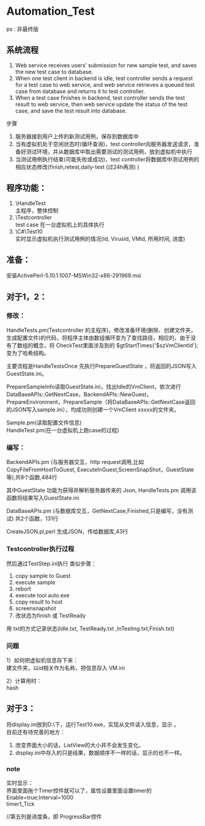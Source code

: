 ﻿# Automation_Test

ps : 非最终版  

## 系统流程  
1. Web service receives users’ submission for new sample test, and saves the new test case to database.  
2. When one test client in backend is idle, test controller sends a request for a test case to web service, and web service retrieves a queued test case from database and returns it to test controller.  
3. When a test case finishes in backend, test controller sends the test result to web service, then web service update the status of the test case, and save the test result into database.  

步骤  
1) 服务器接到用户上传的新测试用例，保存到数据库中  
2) 当有虚拟机处于空闲状态时(循环查询)，test controller向服务器发送请求，准备好测试环境，并从数据库中取出需要测试的测试用例，放到虚拟机中执行  
3) 当测试用例执行结束(可能失败或成功)，test controller将数据库中测试用例的相应状态修改(finish,retest,daily-test (过24h再测) )  

## 程序功能：  
1. \HandleTest  
主程序，整体控制
2. \Testcontroller  
test case 在一台虚拟机上的具体执行  
3. \C#\Test10  
实时显示虚拟机执行测试用例的情况(Id, VirusId, VMId, 所用时间, 进度)

## 准备：  
安装ActivePerl-5.10.1.1007-MSWin32-x86-291969.msi  

## 对于1，2：  
### 修改：  
HandleTests.pm(Testcontroller 的主程序)，修改准备环境(删除、创建文件夹，生成配置文件)的代码，将程序主体由数组循环变为了查找路径，相应的，由于没有了数组的概念，将 CheckTest里面涉及到的  \$gtStartTimes{'$szVmClientId'}; 变为了哈希结构。   
    
主要流程是HandleTestsOnce 先执行PrepareGuestState ，将返回的JSON写入 GuestState.ini。  

PrepareSampleInfo读取GuestState.ini，找出Idle的VmClient，依次进行DataBaseAPIs::GetNextCase，BackendAPIs::NewGuest，PrepareEnvironment，PrepareSample（将DataBaseAPIs::GetNextCase返回的JSON写入sample.ini），均成功则创建一个VmClient xxxxx的文件夹。  

Sample.pm(读取配置文件信息)  
HandleTest.pm(在一台虚拟机上跑case的过程)  
    
### 编写：  
BackendAPIs.pm (与服务器交互，http request调用,比如CopyFileFromHostToGuest, ExecuteInGuest,ScreenSnapShot，GuestState等),共8个函数,484行

其中GuestState 功能为获得并解析服务器传来的 Json, HandleTests.pm 调用该函数将结果写入GuestState.ini  

DataBaseAPIs.pm  (与数据库交互，GetNextCase,Finished,只是编写，没有测试)   共2个函数，131行  

CreateJSON.pl,perl 生成JSON，传给数据库,43行   

### Testcontroller执行过程
然后通过TestStep.ini执行 类似步骤：  
1) copy sample to Guest  
2) execute sample  
3) rebort  
4) execute tool auto.exe  
5) copy result to host  
6) screensnapshot  
7) 改状态为finish 或 TestReady  

用 txt的方式记录状态(Idle.txt, TestReady.txt ,InTesting.txt,Finish.txt)  

### 问题  
1）如何把虚拟机信息存下来：  
建文件夹，以id相关作为名称，把信息存入 VM.ini  

2）计算用时：  
hash  

## 对于3：
将display.ini放到D:\下，运行Test10.exe，实现从文件读入信息，显示 。  
目前还有待完善的地方：  
1.  改变界面大小的话，ListView的大小并不会发生变化。  
2.  display.ini中存入的只是结果，数据顺序不一样的话，显示的也不一样。  

### note
实时显示：  
界面里面拖个Timer控件就可以了，属性设置里面设置timer的Enable=true;Interval=1000  
timer1_Tick  

//第五列是进度条，即 ProgressBar控件  
